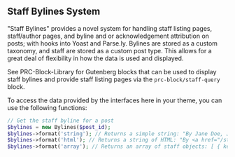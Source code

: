## Staff Bylines System

"Staff Bylines" provides a novel system for handling staff listing pages, staff/author pages, and byline and or acknowledgement attribution on posts; with hooks into Yoast and Parse.ly. Bylines are stored as a custom taxonomy, and staff are stored as a custom post type. This allows for a great deal of flexibility in how the data is used and displayed.

See PRC-Block-Library for Gutenberg blocks that can be used to display staff bylines and provide staff listing pages via the `prc-block/staff-query` block.

To access the data provided by the interfaces here in your theme, you can use the following functions:

```php
// Get the staff byline for a post
$bylines = new Bylines($post_id);
$bylines->format('string'); // Returns a simple string: "By Jane Doe, John Smith, and Jill Doe"
$bylines->format('html'); // Returns a string of HTML: "By <a href="/staff/jane-doe/">Jane Doe</a>, <a href="/staff/john-smith/">John Smith</a>, and <a href="/staff/jill-doe/">Jill Doe</a>"
$bylines->format('array'); // Returns an array of staff objects: [ { key: "jane-doe", termId: 123 }, { key: "john-smith", termId: 456 }, { key: "jill-doe", termId: 789 } ]
```


